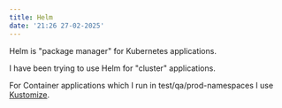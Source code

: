 ```yaml
---
title: Helm
date: '21:26 27-02-2025'
---
```


Helm is "package manager" for Kubernetes applications.

I have been trying to use Helm for "cluster" applications.

For Container applications which I run in test/qa/prod-namespaces I use [Kustomize](/kustomize).